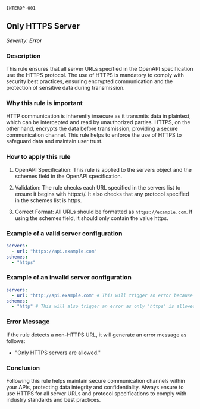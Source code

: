 `INTEROP-001`

## Only HTTPS Server

_Severity: **Error**_

### Description

This rule ensures that all server URLs specified in the OpenAPI specification use the HTTPS protocol. The use of HTTPS is mandatory to comply with security best practices, ensuring encrypted communication and the protection of sensitive data during transmission.

### Why this rule is important

HTTP communication is inherently insecure as it transmits data in plaintext, which can be intercepted and read by unauthorized parties. HTTPS, on the other hand, encrypts the data before transmission, providing a secure communication channel. This rule helps to enforce the use of HTTPS to safeguard data and maintain user trust.

### How to apply this rule

1. OpenAPI Specification:
   This rule is applied to the servers object and the schemes field in the OpenAPI specification.

2. Validation:
   The rule checks each URL specified in the servers list to ensure it begins with https://.
   It also checks that any protocol specified in the schemes list is https.

3. Correct Format:
   All URLs should be formatted as `https://example.com`.
   If using the schemes field, it should only contain the value https.

### Example of a valid server configuration

```yaml
servers:
  - url: "https://api.example.com"
schemes:
  - "https"
```

### Example of an invalid server configuration

```yaml
servers:
  - url: "http://api.example.com" # This will trigger an error because it's not using HTTPS.
schemes:
  - "http" # This will also trigger an error as only 'https' is allowed.
```

### Error Message

If the rule detects a non-HTTPS URL, it will generate an error message as follows:

- "Only HTTPS servers are allowed."

### Conclusion

Following this rule helps maintain secure communication channels within your APIs, protecting data integrity and confidentiality. Always ensure to use HTTPS for all server URLs and protocol specifications to comply with industry standards and best practices.

